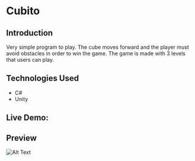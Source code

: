 # Cubito

## Introduction

Very simple program to play. The cube moves forward and the player must avoid obstacles in order to win the game. The game is made with 3 levels that users can play.
## Technologies Used
- C#
- Unity

## Live Demo: 


## Preview
![Alt Text](https://github.com/nestorjgc/Cubito-Unity-Game/blob/main/Pictures/gif123.gif)


